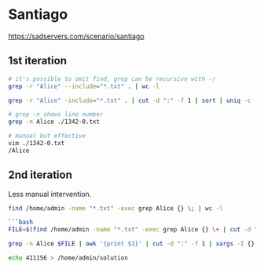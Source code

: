 # Santiago
https://sadservers.com/scenario/santiago

##  1st iteration
```bash
# it's possible to omit find, grep can be recursive with -r
grep -r "Alice" --include="*.txt" . | wc -l
```

```bash
grep -r "Alice" -include="*.txt" . | cut -d ":" -f 1 | sort | uniq -c

# grep -n shows line number
grep -n Alice ./1342-0.txt

# manual but effective
vim ./1342-0.txt
/Alice
```

##  2nd iteration
Less manual intervention.
```bash
find /home/admin -name "*.txt" -exec grep Alice {} \; | wc -l 

```bash
FILE=$(find /home/admin -name "*.txt" -exec grep Alice {} \+ | cut -d ":" -f 1 | sort | uniq -c | sort | head -1 | awk '{print $2}')

grep -n Alice $FILE | awk '{print $1}' | cut -d ":" -f 1 | xargs -I {} tail -n +{} $FILE | head -2 | tail -1 | awk '{print $1}'

echo 411156 > /home/admin/solution
```

